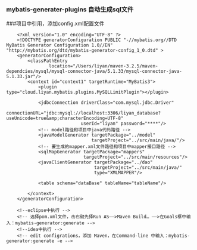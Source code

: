 ### mybatis-generater-plugins 自动生成sql文件

###项目中引用，添加config.xml配置文件

        <?xml version="1.0" encoding="UTF-8" ?>
        <!DOCTYPE generatorConfiguration PUBLIC "-//mybatis.org//DTD MyBatis Generator Configuration 1.0//EN" "http://mybatis.org/dtd/mybatis-generator-config_1_0.dtd" >
        <generatorConfiguration>
        	<classPathEntry
        			location="/Users/liyan/maven-3.2.5/maven-dependcies/mysql/mysql-connector-java/5.1.33/mysql-connector-java-5.1.33.jar"/>
        	<context id="context1" targetRuntime="MyBatis3">
        		<plugin type="cloud.liyan.mybatis.plugins.MySQLLimitPlugin"></plugin>
        
        		<jdbcConnection driverClass="com.mysql.jdbc.Driver"
        						connectionURL="jdbc:mysql://localhost:3306/liyan_database?useUnicode=true&amp;characterEncoding=UTF-8"
        						userId="liyan" password="****"/>
        		<!-- model路径和项目中java代码路径 -->				
        		<javaModelGenerator targetPackage="../model"
        							targetProject="../src/main/java/"/>
        		<!-- 要生成的mapper.xml文件路径和项目中mapper接口路径 -->						
        		<sqlMapGenerator targetPackage="mappers"
        						 targetProject="../src/main/resources"/>
        		<javaClientGenerator targetPackage="../dao"
        							 targetProject="../src/main/java/"
        							 type="XMLMAPPER"/>
        
        		<table schema="dataBase" tableName="tableName"/>
        
        	</context>
        </generatorConfiguration>
        
        <!--eclipse中执行 -->
        <!-- 选择pom.xml文件，击右键先择Run AS——>Maven Build… ——>在Goals框中输入：mybatis-generator:generate -->
        <!--idea中执行 -->
        <!-- edit configrations，添加 Maven，在Command-line 中输入：mybatis-generator:generate -e -->